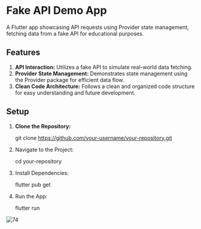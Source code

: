 # Fake API Demo App

A Flutter app showcasing API requests using Provider state management, fetching data from a fake API for educational purposes.

## Features

1. **API Interaction:** Utilizes a fake API to simulate real-world data fetching.
2. **Provider State Management:** Demonstrates state management using the Provider package for efficient data flow.
3. **Clean Code Architecture:** Follows a clean and organized code structure for easy understanding and future development.

## Setup

1. **Clone the Repository:**

   git clone https://github.com/your-username/your-repository.git

2. Navigate to the Project:

   cd your-repository

3. Install Dependencies:

   flutter pub get
   
5. Run the App:

   flutter run


![74](https://github.com/JunaidJameel/API-Calling-for-begineers/assets/109211380/26ef2537-1338-4c01-9552-ddf1ad861d6b)

